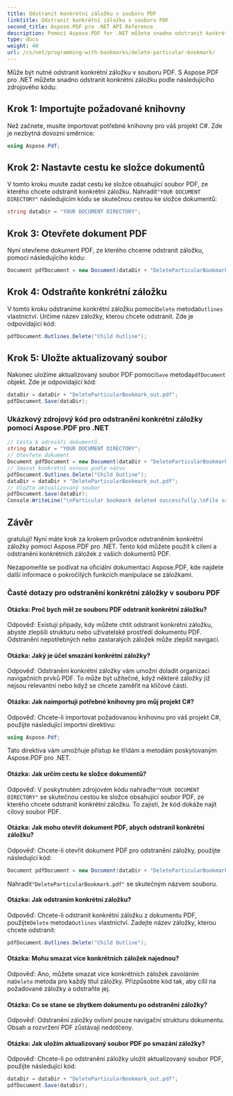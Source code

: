 ```yaml
---
title: Odstranit konkrétní záložku v souboru PDF
linktitle: Odstranit konkrétní záložku v souboru PDF
second_title: Aspose.PDF pro .NET API Reference
description: Pomocí Aspose.PDF for .NET můžete snadno odstranit konkrétní záložku v souboru PDF.
type: docs
weight: 40
url: /cs/net/programming-with-bookmarks/delete-particular-bookmark/
---
```

Může být nutné odstranit konkrétní záložku v souboru PDF. S Aspose.PDF pro .NET můžete snadno odstranit konkrétní záložku podle následujícího zdrojového kódu:

## Krok 1: Importujte požadované knihovny

Než začnete, musíte importovat potřebné knihovny pro váš projekt C#. Zde je nezbytná dovozní směrnice:

```csharp
using Aspose.Pdf;
```

## Krok 2: Nastavte cestu ke složce dokumentů

 V tomto kroku musíte zadat cestu ke složce obsahující soubor PDF, ze kterého chcete odstranit konkrétní záložku. Nahradit`"YOUR DOCUMENT DIRECTORY"` následujícím kódu se skutečnou cestou ke složce dokumentů:

```csharp
string dataDir = "YOUR DOCUMENT DIRECTORY";
```

## Krok 3: Otevřete dokument PDF

Nyní otevřeme dokument PDF, ze kterého chceme odstranit záložku, pomocí následujícího kódu:

```csharp
Document pdfDocument = new Document(dataDir + "DeleteParticularBookmark.pdf");
```

## Krok 4: Odstraňte konkrétní záložku

 V tomto kroku odstraníme konkrétní záložku pomocí`Delete` metoda`Outlines` vlastnictví. Určíme název záložky, kterou chcete odstranit. Zde je odpovídající kód:

```csharp
pdfDocument.Outlines.Delete("Child Outline");
```

## Krok 5: Uložte aktualizovaný soubor

 Nakonec uložíme aktualizovaný soubor PDF pomocí`Save` metoda`pdfDocument` objekt. Zde je odpovídající kód:

```csharp
dataDir = dataDir + "DeleteParticularBookmark_out.pdf";
pdfDocument.Save(dataDir);
```

### Ukázkový zdrojový kód pro odstranění konkrétní záložky pomocí Aspose.PDF pro .NET 
```csharp
// Cesta k adresáři dokumentů.
string dataDir = "YOUR DOCUMENT DIRECTORY";
// Otevřete dokument
Document pdfDocument = new Document(dataDir + "DeleteParticularBookmark.pdf");
// Smazat konkrétní osnovu podle názvu
pdfDocument.Outlines.Delete("Child Outline");
dataDir = dataDir + "DeleteParticularBookmark_out.pdf";
// Uložte aktualizovaný soubor
pdfDocument.Save(dataDir);
Console.WriteLine("\nParticular bookmark deleted successfully.\nFile saved at " + dataDir);
```

## Závěr

gratuluji! Nyní máte krok za krokem průvodce odstraněním konkrétní záložky pomocí Aspose.PDF pro .NET. Tento kód můžete použít k cílení a odstranění konkrétních záložek z vašich dokumentů PDF.

Nezapomeňte se podívat na oficiální dokumentaci Aspose.PDF, kde najdete další informace o pokročilých funkcích manipulace se záložkami.

### Časté dotazy pro odstranění konkrétní záložky v souboru PDF

#### Otázka: Proč bych měl ze souboru PDF odstranit konkrétní záložku?

Odpověď: Existují případy, kdy můžete chtít odstranit konkrétní záložku, abyste zlepšili strukturu nebo uživatelské prostředí dokumentu PDF. Odstranění nepotřebných nebo zastaralých záložek může zlepšit navigaci.

#### Otázka: Jaký je účel smazání konkrétní záložky?

Odpověď: Odstranění konkrétní záložky vám umožní doladit organizaci navigačních prvků PDF. To může být užitečné, když některé záložky již nejsou relevantní nebo když se chcete zaměřit na klíčové části.

#### Otázka: Jak naimportuji potřebné knihovny pro můj projekt C#?

Odpověď: Chcete-li importovat požadovanou knihovnu pro váš projekt C#, použijte následující importní direktivu:

```csharp
using Aspose.Pdf;
```

Tato direktiva vám umožňuje přístup ke třídám a metodám poskytovaným Aspose.PDF pro .NET.

#### Otázka: Jak určím cestu ke složce dokumentů?

 Odpověď: V poskytnutém zdrojovém kódu nahraďte`"YOUR DOCUMENT DIRECTORY"` se skutečnou cestou ke složce obsahující soubor PDF, ze kterého chcete odstranit konkrétní záložku. To zajistí, že kód dokáže najít cílový soubor PDF.

#### Otázka: Jak mohu otevřít dokument PDF, abych odstranil konkrétní záložku?

Odpověď: Chcete-li otevřít dokument PDF pro odstranění záložky, použijte následující kód:

```csharp
Document pdfDocument = new Document(dataDir + "DeleteParticularBookmark.pdf");
```

 Nahradit`"DeleteParticularBookmark.pdf"` se skutečným názvem souboru.

#### Otázka: Jak odstraním konkrétní záložku?

 Odpověď: Chcete-li odstranit konkrétní záložku z dokumentu PDF, použijte`Delete` metoda`Outlines` vlastnictví. Zadejte název záložky, kterou chcete odstranit:

```csharp
pdfDocument.Outlines.Delete("Child Outline");
```

#### Otázka: Mohu smazat více konkrétních záložek najednou?

 Odpověď: Ano, můžete smazat více konkrétních záložek zavoláním na`Delete` metoda pro každý titul záložky. Přizpůsobte kód tak, aby cílil na požadované záložky a odstraňte jej.

#### Otázka: Co se stane se zbytkem dokumentu po odstranění záložky?

Odpověď: Odstranění záložky ovlivní pouze navigační strukturu dokumentu. Obsah a rozvržení PDF zůstávají nedotčeny.

#### Otázka: Jak uložím aktualizovaný soubor PDF po smazání záložky?

Odpověď: Chcete-li po odstranění záložky uložit aktualizovaný soubor PDF, použijte následující kód:

```csharp
dataDir = dataDir + "DeleteParticularBookmark_out.pdf";
pdfDocument.Save(dataDir);
```